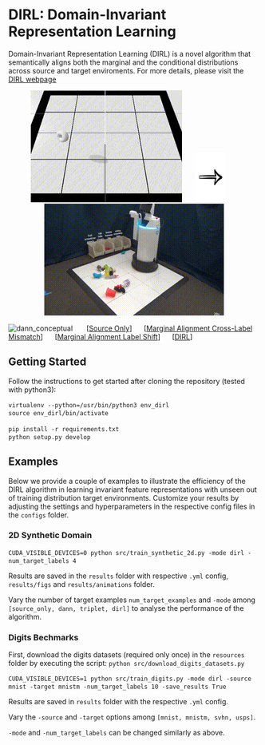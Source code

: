# DIRL: Domain-Invariant Representation Learning

Domain-Invariant Representation Learning (DIRL) is a novel algorithm that semantically aligns both the marginal and the conditional distributions across source and target enviroments. For more details, please visit the [DIRL webpage](https://www.sites.google.com/view/dirl)

<p align="middle">
  <img src="./docs/sim_dirl.gif" width="303" height="224"/>
  &nbsp;&nbsp;&nbsp;&nbsp;&nbsp;&nbsp;<img src="./docs/arrow_dirl.png" width="60" height="100"/>&nbsp;&nbsp;&nbsp;&nbsp;&nbsp;&nbsp; 
  <img src="./docs/real_dirl.gif" width="360" height="224"/>
</p>
 
![dann_conceptual](./docs/all_gifs_dirl_labeled.gif)
&nbsp;&nbsp;&nbsp;&nbsp;&nbsp;&nbsp;[[Source Only](./docs/source_only.gif)]&nbsp;&nbsp;&nbsp;&nbsp;&nbsp;&nbsp;[[Marginal Alignment Cross-Label Mismatch](./docs/dann_negative_transfer.gif)]&nbsp;&nbsp;&nbsp;&nbsp;&nbsp;&nbsp;[[Marginal Alignment Label Shift](./docs/dann_label_shift.gif)]&nbsp;&nbsp;&nbsp;&nbsp;&nbsp;&nbsp;[[DIRL](./docs/dirl_ma_ca_triplet.gif)]

## Getting Started
Follow the instructions to get started after cloning the repository (tested with python3):

```
virtualenv --python=/usr/bin/python3 env_dirl
source env_dirl/bin/activate

pip install -r requirements.txt
python setup.py develop
```

## Examples

Below we provide a couple of examples to illustrate the efficiency of the DIRL algorithm in learning invariant feature representations with unseen out of training distribution target environments. Customize your results by adjusting the settings and hyperparameters in the respective config files in the `configs` folder.
 
### 2D Synthetic Domain

```
CUDA_VISIBLE_DEVICES=0 python src/train_synthetic_2d.py -mode dirl -num_target_labels 4 
```

Results are saved in the `results` folder with respective `.yml` config, `results/figs` and `results/animations` folder.

Vary the number of target examples `num_target_examples` and `-mode` among `[source_only, dann, triplet, dirl]`  to analyse  the performance of the algorithm.

### Digits Bechmarks 

First, download the digits datasets (required only once) in the `resources` folder by executing the script: `python src/download_digits_datasets.py`
```
CUDA_VISIBLE_DEVICES=1 python src/train_digits.py -mode dirl -source mnist -target mnistm -num_target_labels 10 -save_results True
```
Results are saved in `results` folder with the respective `.yml` config.

Vary the `-source` and `-target` options among `[mnist, mnistm, svhn, usps]`. 

`-mode` and `-num_target_labels` can be changed similarly as above.




